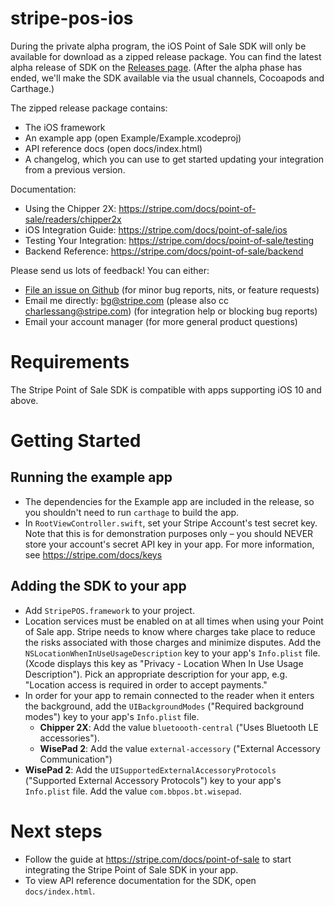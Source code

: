 # stripe-pos-ios

During the private alpha program, the iOS Point of Sale SDK will only be available for download as a zipped release package. You can find the latest alpha release of SDK on the [Releases page](https://github.com/stripe/stripe-pos-ios/releases). (After the alpha phase has ended, we'll make the SDK available via the usual channels, Cocoapods and Carthage.)

The zipped release package contains:
- The iOS framework
- An example app (open Example/Example.xcodeproj)
- API reference docs (open docs/index.html)
- A changelog, which you can use to get started updating your integration from a previous version.

Documentation:
- Using the Chipper 2X: https://stripe.com/docs/point-of-sale/readers/chipper2x
- iOS Integration Guide: https://stripe.com/docs/point-of-sale/ios
- Testing Your Integration: https://stripe.com/docs/point-of-sale/testing
- Backend Reference: https://stripe.com/docs/point-of-sale/backend

Please send us lots of feedback! You can either:
- [File an issue on Github](https://github.com/stripe/stripe-pos-ios/issues/new) (for minor bug reports, nits, or feature requests)
- Email me directly: bg@stripe.com (please also cc charlessang@stripe.com) (for integration help or blocking bug reports)
- Email your account manager (for more general product questions)

# Requirements
The Stripe Point of Sale SDK is compatible with apps supporting iOS 10 and above.

# Getting Started

## Running the example app
- The dependencies for the Example app are included in the release, so you shouldn't need to run `carthage` to build the app.
- In `RootViewController.swift`, set your Stripe Account's test secret key. Note that this is for demonstration purposes only – you should NEVER store your account's secret API key in your app. For more information, see https://stripe.com/docs/keys

## Adding the SDK to your app
- Add `StripePOS.framework` to your project.
- Location services must be enabled on at all times when using your Point of Sale app. Stripe needs to know where charges take place to reduce the risks associated with those charges and minimize disputes. Add the `NSLocationWhenInUseUsageDescription` key to your app's `Info.plist` file. (Xcode displays this key as "Privacy - Location When In Use Usage Description"). Pick an appropriate description for your app, e.g. "Location access is required in order to accept payments."
- In order for your app to remain connected to the reader when it enters the background, add the `UIBackgroundModes` ("Required background modes") key to your app's `Info.plist` file.
  - **Chipper 2X**: Add the value `bluetoooth-central` ("Uses Bluetooth LE accessories").
  - **WisePad 2**: Add the value `external-accessory` ("External Accessory Communication")
- **WisePad 2**: Add the `UISupportedExternalAccessoryProtocols` ("Supported External Accessory Protocols") key to your app's `Info.plist` file. Add the value `com.bbpos.bt.wisepad`.

# Next steps
- Follow the guide at https://stripe.com/docs/point-of-sale to start integrating the Stripe Point of Sale SDK in your app.
- To view API reference documentation for the SDK, open `docs/index.html`.
